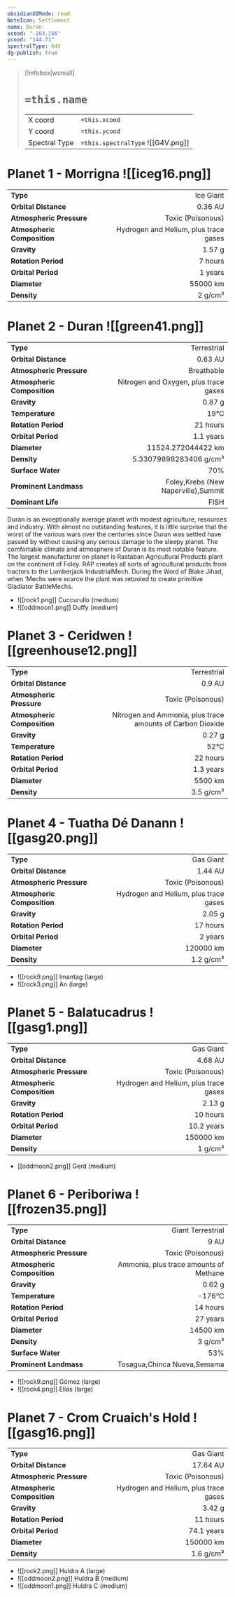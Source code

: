 ```yaml
---
obsidianUIMode: read
NoteIcon: Settlement
name: Duran
xcood: "-263.156"
ycood: "144.71"
spectralType: G4V
dg-publish: true
---
```

> [!infobox|wsmall]
> # `=this.name`
> | | |
> | - | - |
> | X coord | `=this.xcood` |
> | Y coord| `=this.ycood` |
> | Spectral Type | `=this.spectralType` ![[G4V.png]] |

# Planet 1 - Morrigna ![[iceg16.png]]
|                             |                           |
| --------------------------- | -------------------------:|
| **Type**                    |             Ice Giant |
| **Orbital Distance**        |   0.36 AU |
| **Atmospheric Pressure**    |       Toxic (Poisonous) |
| **Atmospheric Composition** |      Hydrogen and Helium, plus trace gases |
| **Gravity**                 |        1.57 g |
| **Rotation Period**         |  7 hours |
| **Orbital Period** | 1 years |
| **Diameter**                |      55000 km | 
| **Density**                 |    2 g/cm³ |





# Planet 2 - Duran ![[green41.png]]
|                             |                           |
| --------------------------- | -------------------------:|
| **Type**                    |             Terrestrial |
| **Orbital Distance**        |   0.63 AU |
| **Atmospheric Pressure**    |       Breathable |
| **Atmospheric Composition** |      Nitrogen and Oxygen, plus trace gases |
| **Gravity**                 |        0.87 g |
| **Temperature**             |    19°C |
| **Rotation Period**         |  21 hours |
| **Orbital Period** | 1.1 years |
| **Diameter**                |      11524.272044422 km | 
| **Density**                 |    5.33079898283406 g/cm³ |
| **Surface Water**           |           70% | 
| **Prominent Landmass**      |         Foley,Krebs (New Naperville),Summit | 
| **Dominant Life**           |         FISH |

Duran is an exceptionally average planet with modest agriculture, resources and industry. With almost no outstanding features, it is little surprise that the worst of the various wars over the centuries since Duran was settled have passed by without causing any serious damage to the sleepy planet. The comfortable climate and atmosphere of Duran is its most notable feature. The largest manufacturer on planet is Rastaban Agricultural Products plant on the continent of Foley. RAP creates all sorts of agricultural products from tractors to the Lumberjack IndustrialMech. During the Word of Blake Jihad, when ‘Mechs were scarce the plant was retooled to create primitive Gladiator BattleMechs.

- ![[rock1.png]] Cuccurullo (medium)
- ![[oddmoon1.png]] Duffy (medium)


# Planet 3 - Ceridwen ![[greenhouse12.png]]
|                             |                           |
| --------------------------- | -------------------------:|
| **Type**                    |             Terrestrial |
| **Orbital Distance**        |   0.9 AU |
| **Atmospheric Pressure**    |       Toxic (Poisonous) |
| **Atmospheric Composition** |      Nitrogen and Ammonia, plus trace amounts of Carbon Dioxide |
| **Gravity**                 |        0.27 g |
| **Temperature**             |    52°C |
| **Rotation Period**         |  22 hours |
| **Orbital Period** | 1.3 years |
| **Diameter**                |      5500 km | 
| **Density**                 |    3.5 g/cm³ |





# Planet 4 - Tuatha Dé Danann ![[gasg20.png]]
|                             |                           |
| --------------------------- | -------------------------:|
| **Type**                    |             Gas Giant |
| **Orbital Distance**        |   1.44 AU |
| **Atmospheric Pressure**    |       Toxic (Poisonous) |
| **Atmospheric Composition** |      Hydrogen and Helium, plus trace gases |
| **Gravity**                 |        2.05 g |
| **Rotation Period**         |  17 hours |
| **Orbital Period** | 2 years |
| **Diameter**                |      120000 km | 
| **Density**                 |    1.2 g/cm³ |



- ![[rock9.png]] Imantag (large)
- ![[rock3.png]] An (large)


# Planet 5 - Balatucadrus ![[gasg1.png]]
|                             |                           |
| --------------------------- | -------------------------:|
| **Type**                    |             Gas Giant |
| **Orbital Distance**        |   4.68 AU |
| **Atmospheric Pressure**    |       Toxic (Poisonous) |
| **Atmospheric Composition** |      Hydrogen and Helium, plus trace gases |
| **Gravity**                 |        2.13 g |
| **Rotation Period**         |  10 hours |
| **Orbital Period** | 10.2 years |
| **Diameter**                |      150000 km | 
| **Density**                 |    1 g/cm³ |



- [[oddmoon2.png]] Gerd (medium)

# Planet 6 - Periboriwa ![[frozen35.png]]
|                             |                           |
| --------------------------- | -------------------------:|
| **Type**                    |             Giant Terrestrial |
| **Orbital Distance**        |   9 AU |
| **Atmospheric Pressure**    |       Toxic (Poisonous) |
| **Atmospheric Composition** |      Ammonia, plus trace amounts of Methane |
| **Gravity**                 |        0.62 g |
| **Temperature**             |    -176°C |
| **Rotation Period**         |  14 hours |
| **Orbital Period** | 27 years |
| **Diameter**                |      14500 km | 
| **Density**                 |    3 g/cm³ |
| **Surface Water**           |           53% | 
| **Prominent Landmass**      |         Tosagua,Chinca Nueva,Semama | 



- ![[rock9.png]] Gómez (large)
- ![[rock4.png]] Elías (large)


# Planet 7 - Crom Cruaich's Hold ![[gasg16.png]]
|                             |                           |
| --------------------------- | -------------------------:|
| **Type**                    |             Gas Giant |
| **Orbital Distance**        |   17.64 AU |
| **Atmospheric Pressure**    |       Toxic (Poisonous) |
| **Atmospheric Composition** |      Hydrogen and Helium, plus trace gases |
| **Gravity**                 |        3.42 g |
| **Rotation Period**         |  11 hours |
| **Orbital Period** | 74.1 years |
| **Diameter**                |      150000 km | 
| **Density**                 |    1.6 g/cm³ |



- ![[rock2.png]] Huldra A (large)
- ![[oddmoon2.png]] Huldra B (medium)
- ![[oddmoon1.png]] Huldra C (medium)


